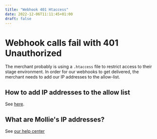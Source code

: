 ```yaml
---
title: "Webhook 401 Htaccess"
date: 2022-12-06T11:11:45+01:00
draft: false
---
```


# Webhook calls fail with 401 Unauthorized

The merchant probably is using a `.htaccess` file to restrict access to their stage environment. In order for our webhooks to get delivered, the merchant needs to add our IP addresses to the allow-list.

## How to add IP addresses to the allow list
See [here](https://stackoverflow.com/questions/7667004/htaccess-using-password-or-ip-whitelist).

## What are Mollie's IP addresses?
See [our help center](https://help.mollie.com/hc/en-us/articles/213470829-Which-IP-addresses-does-Mollie-use-From-which-IP-range-can-I-expect-requests-)